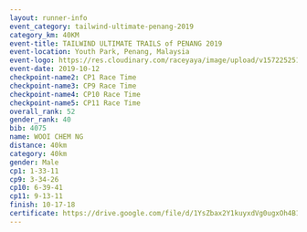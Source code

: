 ```yaml
---
layout: runner-info 
event_category: tailwind-ultimate-penang-2019 
category_km: 40KM 
event-title: TAILWIND ULTIMATE TRAILS of PENANG 2019 
event-location: Youth Park, Penang, Malaysia 
event-logo: https://res.cloudinary.com/raceyaya/image/upload/v1572252513/logo/utop-2019_h9tzys.jpg 
event-date: 2019-10-12 
checkpoint-name2: CP1 Race Time 
checkpoint-name3: CP9 Race Time 
checkpoint-name4: CP10 Race Time 
checkpoint-name5: CP11 Race Time 
overall_rank: 52
gender_rank: 40
bib: 4075
name: WOOI CHEM NG
distance: 40km
category: 40km
gender: Male
cp1: 1-33-11
cp9: 3-34-26
cp10: 6-39-41
cp11: 9-13-11
finish: 10-17-18
certificate: https://drive.google.com/file/d/1YsZbax2Y1kuyxdVg0ugxOh4B1uMEBfFV/view?usp=sharing
---
```

